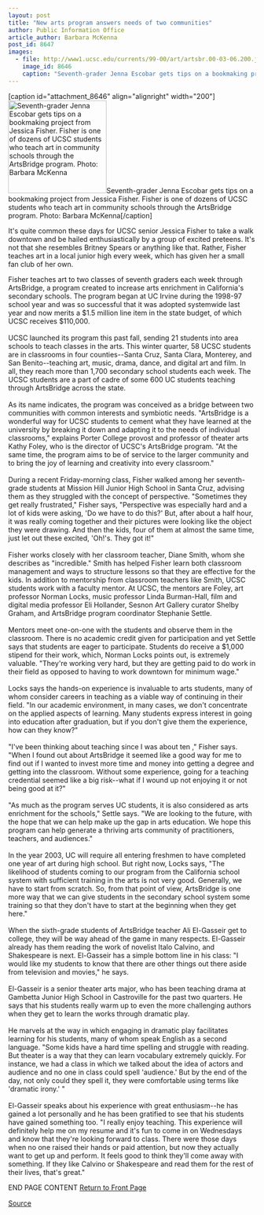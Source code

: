 ```yaml
---
layout: post
title: "New arts program answers needs of two communities"
author: Public Information Office
article_author: Barbara McKenna
post_id: 8647
images:
  - file: http://www1.ucsc.edu/currents/99-00/art/artsbr.00-03-06.200.jpg
    image_id: 8646
    caption: "Seventh-grader Jenna Escobar gets tips on a bookmaking project from Jessica Fisher. Fisher is one of dozens of UCSC students who teach art in community schools through the ArtsBridge program. Photo: Barbara McKenna"
---
```


[caption id="attachment_8646" align="alignright" width="200"]<a href="http://dev-ucsc-news.pantheonsite.io/wp-content/uploads/2000/03/artsbr.00-03-06.200.jpg"><img class="size-full wp-image-8646" src="http://dev-ucsc-news.pantheonsite.io/wp-content/uploads/2000/03/artsbr.00-03-06.200.jpg" alt="Seventh-grader Jenna Escobar gets tips on a bookmaking project from Jessica Fisher. Fisher is one of dozens of UCSC students who teach art in community schools through the ArtsBridge program. Photo: Barbara McKenna" width="200" height="189" /></a>Seventh-grader Jenna Escobar gets tips on a bookmaking project from Jessica Fisher. Fisher is one of dozens of UCSC students who teach art in community schools through the ArtsBridge program. Photo: Barbara McKenna[/caption]
<p>
  It's quite common these days for UCSC senior Jessica Fisher to take a walk downtown and be hailed enthusiastically by a group of excited preteens. It's not that she resembles Britney Spears or anything like that. Rather, Fisher teaches art in a local junior high every week, which has given her a small fan club of her own.
</p>Fisher teaches art to two classes of seventh graders each week through ArtsBridge, a program created to increase arts enrichment in California's secondary schools. The program began at UC Irvine during the 1998-97 school year and was so successful that it was adopted systemwide last year and now merits a $1.5 million line item in the state budget, of which UCSC receives $110,000.<br>
<br>
UCSC launched its program this past fall, sending 21 students into area schools to teach classes in the arts. This winter quarter, 58 UCSC students are in classrooms in four counties--Santa Cruz, Santa Clara, Monterey, and San Benito--teaching art, music, drama, dance, and digital art and film. In all, they reach more than 1,700 secondary school students each week. The UCSC students are a part of cadre of some 600 UC students teaching through ArtsBridge across the state.<br>
<br>
As its name indicates, the program was conceived as a bridge between two communities with common interests and symbiotic needs. "ArtsBridge is a wonderful way for UCSC students to cement what they have learned at the university by breaking it down and adapting it to the needs of individual classrooms," explains Porter College provost and professor of theater arts Kathy Foley, who is the director of UCSC's ArtsBridge program. "At the same time, the program aims to be of service to the larger community and to bring the joy of learning and creativity into every classroom."<br>
<br>
During a recent Friday-morning class, Fisher walked among her seventh-grade students at Mission Hill Junior High School in Santa Cruz, advising them as they struggled with the concept of perspective. "Sometimes they get really frustrated," Fisher says, "Perspective was especially hard and a lot of kids were asking, 'Do we have to do this?' But, after about a half hour, it was really coming together and their pictures were looking like the object they were drawing. And then the kids, four of them at almost the same time, just let out these excited, 'Oh!'s. They got it!"<br>
<br>
Fisher works closely with her classroom teacher, Diane Smith, whom she describes as "incredible." Smith has helped Fisher learn both classroom management and ways to structure lessons so that they are effective for the kids. In addition to mentorship from classroom teachers like Smith, UCSC students work with a faculty mentor. At UCSC, the mentors are Foley, art professor Norman Locks, music professor Linda Burman-Hall, film and digital media professor Eli Hollander, Sesnon Art Gallery curator Shelby Graham, and ArtsBridge program coordinator Stephanie Settle.<br>
<br>
Mentors meet one-on-one with the students and observe them in the classroom. There is no academic credit given for participation and yet Settle says that students are eager to participate. Students do receive a $1,000 stipend for their work, which, Norman Locks points out, is extremely valuable. "They're working very hard, but they are getting paid to do work in their field as opposed to having to work downtown for minimum wage."<br>
<br>
Locks says the hands-on experience is invaluable to arts students, many of whom consider careers in teaching as a viable way of continuing in their field. "In our academic environment, in many cases, we don't concentrate on the applied aspects of learning. Many students express interest in going into education after graduation, but if you don't give them the experience, how can they know?"<br>
<br>
"I've been thinking about teaching since I was about ten ," Fisher says. "When I found out about ArtsBridge it seemed like a good way for me to find out if I wanted to invest more time and money into getting a degree and getting into the classroom. Without some experience, going for a teaching credential seemed like a big risk--what if I wound up not enjoying it or not being good at it?"<br>
<br>
"As much as the program serves UC students, it is also considered as arts enrichment for the schools," Settle says. "We are looking to the future, with the hope that we can help make up the gap in arts education. We hope this program can help generate a thriving arts community of practitioners, teachers, and audiences."<br>
<br>
In the year 2003, UC will require all entering freshmen to have completed one year of art during high school. But right now, Locks says, "The likelihood of students coming to our program from the California school system with sufficient training in the arts is not very good. Generally, we have to start from scratch. So, from that point of view, ArtsBridge is one more way that we can give students in the secondary school system some training so that they don't have to start at the beginning when they get here."<br>
<br>
When the sixth-grade students of ArtsBridge teacher Ali El-Gasseir get to college, they will be way ahead of the game in many respects. El-Gasseir already has them reading the work of novelist Italo Calvino, and Shakespeare is next. El-Gasseir has a simple bottom line in his class: "I would like my students to know that there are other things out there aside from television and movies," he says.<br>
<br>
El-Gasseir is a senior theater arts major, who has been teaching drama at Gambetta Junior High School in Castroville for the past two quarters. He says that his students really warm up to even the more challenging authors when they get to learn the works through dramatic play.<br>
<br>
He marvels at the way in which engaging in dramatic play facilitates learning for his students, many of whom speak English as a second language. "Some kids have a hard time spelling and struggle with reading. But theater is a way that they can learn vocabulary extremely quickly. For instance, we had a class in which we talked about the idea of actors and audience and no one in class could spell 'audience.' But by the end of the day, not only could they spell it, they were comfortable using terms like 'dramatic irony.' "<br>
<br>
El-Gasseir speaks about his experience with great enthusiasm--he has gained a lot personally and he has been gratified to see that his students have gained something too. "I really enjoy teaching. This experience will definitely help me on my resume and it's fun to come in on Wednesdays and know that they're looking forward to class. There were those days when no one raised their hands or paid attention, but now they actually want to get up and perform. It feels good to think they'll come away with something. If they like Calvino or Shakespeare and read them for the rest of their lives, that's great."
<p>
  END PAGE CONTENT <a href="../../index.html">Return to Front Page</a> <img align="bottom" alt=" " border="0" height="1" src="../../images/trans.gif" width="385">
</p>
<p><a href="http://www1.ucsc.edu/currents/99-00/03-06/bridge.html" title="Permalink to bridge">Source</a></p>
